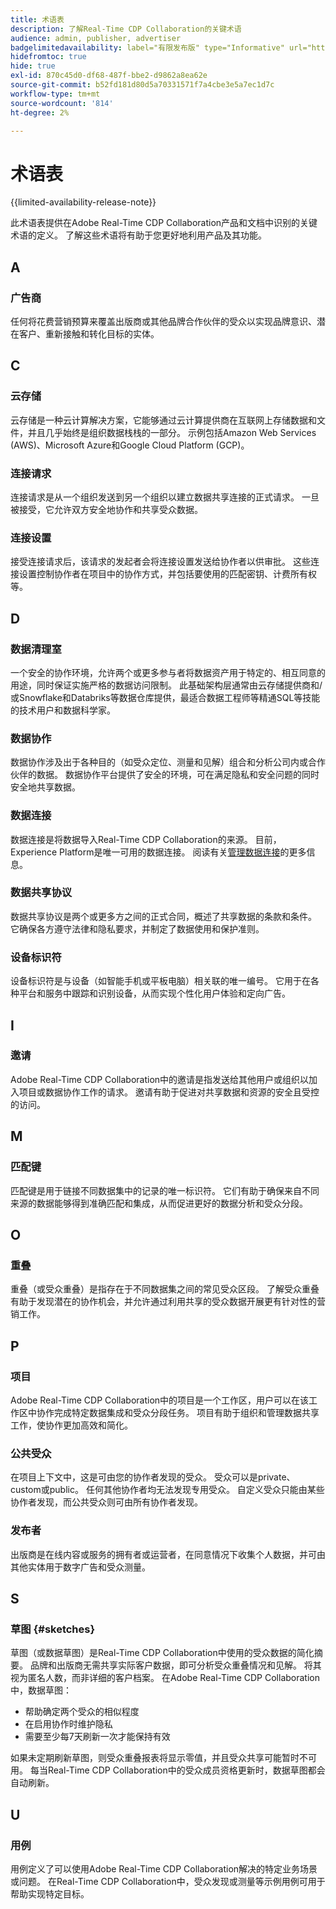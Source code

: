 ```yaml
---
title: 术语表
description: 了解Real-Time CDP Collaboration的关键术语
audience: admin, publisher, advertiser
badgelimitedavailability: label="有限发布版" type="Informative" url="https://helpx.adobe.com/cn/legal/product-descriptions/real-time-customer-data-platform-collaboration.html newtab=true"
hidefromtoc: true
hide: true
exl-id: 870c45d0-df68-487f-bbe2-d9862a8ea62e
source-git-commit: b52fd181d80d5a70331571f7a4cbe3e5a7ec1d7c
workflow-type: tm+mt
source-wordcount: '814'
ht-degree: 2%

---
```


# 术语表

{{limited-availability-release-note}}

此术语表提供在Adobe Real-Time CDP Collaboration产品和文档中识别的关键术语的定义。 了解这些术语将有助于您更好地利用产品及其功能。

## A

### 广告商

任何将花费营销预算来覆盖出版商或其他品牌合作伙伴的受众以实现品牌意识、潜在客户、重新接触和转化目标的实体。

## C

### 云存储

云存储是一种云计算解决方案，它能够通过云计算提供商在互联网上存储数据和文件，并且几乎始终是组织数据栈栈的一部分。 示例包括Amazon Web Services (AWS)、Microsoft Azure和Google Cloud Platform (GCP)。

### 连接请求

连接请求是从一个组织发送到另一个组织以建立数据共享连接的正式请求。 一旦被接受，它允许双方安全地协作和共享受众数据。

### 连接设置

接受连接请求后，该请求的发起者会将连接设置发送给协作者以供审批。 这些连接设置控制协作者在项目中的协作方式，并包括要使用的匹配密钥、计费所有权等。

<!--

### Crosswalk

An identity crosswalk is a tool used to connect different identifiers across datasets to enrich your audience data with additional attributes or dimensions. It creates a bridge between different data points, allowing for a more comprehensive and cohesive view of the data.

-->

## D

### 数据清理室

一个安全的协作环境，允许两个或更多参与者将数据资产用于特定的、相互同意的用途，同时保证实施严格的数据访问限制。 此基础架构层通常由云存储提供商和/或Snowflake和Databriks等数据仓库提供，最适合数据工程师等精通SQL等技能的技术用户和数据科学家。

### 数据协作

数据协作涉及出于各种目的（如受众定位、测量和见解）组合和分析公司内或合作伙伴的数据。 数据协作平台提供了安全的环境，可在满足隐私和安全问题的同时安全地共享数据。

### 数据连接

数据连接是将数据导入Real-Time CDP Collaboration的来源。 目前，Experience Platform是唯一可用的数据连接。 阅读有关[管理数据连接](/help/guide/setup/manage-data-connection.md)的更多信息。

### 数据共享协议

数据共享协议是两个或更多方之间的正式合同，概述了共享数据的条款和条件。 它确保各方遵守法律和隐私要求，并制定了数据使用和保护准则。

### 设备标识符

设备标识符是与设备（如智能手机或平板电脑）相关联的唯一编号。 它用于在各种平台和服务中跟踪和识别设备，从而实现个性化用户体验和定向广告。

## I

### 邀请

Adobe Real-Time CDP Collaboration中的邀请是指发送给其他用户或组织以加入项目或数据协作工作的请求。 邀请有助于促进对共享数据和资源的安全且受控的访问。

<!--

## J

### Join key

In the context of identity crosswalks, a join key is a unique identifier used to match and link different identifiers across datasets, enabling the integration and unification of audience data from various sources. For example, a hashed email (HEM) can be a join key.

-->

## M

### 匹配键

匹配键是用于链接不同数据集中的记录的唯一标识符。 它们有助于确保来自不同来源的数据能够得到准确匹配和集成，从而促进更好的数据分析和受众分段。

## O

### 重叠

重叠（或受众重叠）是指存在于不同数据集之间的常见受众区段。 了解受众重叠有助于发现潜在的协作机会，并允许通过利用共享的受众数据开展更有针对性的营销工作。

## P

### 项目

Adobe Real-Time CDP Collaboration中的项目是一个工作区，用户可以在该工作区中协作完成特定数据集成和受众分段任务。 项目有助于组织和管理数据共享工作，使协作更加高效和简化。

### 公共受众

在项目上下文中，这是可由您的协作者发现的受众。 受众可以是private、custom或public。 任何其他协作者均无法发现专用受众。 自定义受众只能由某些协作者发现，而公共受众则可由所有协作者发现。

### 发布者

出版商是在线内容或服务的拥有者或运营者，在同意情况下收集个人数据，并可由其他实体用于数字广告和受众测量。

## S

### 草图 {#sketches}

草图（或数据草图）是Real-Time CDP Collaboration中使用的受众数据的简化摘要。 品牌和出版商无需共享实际客户数据，即可分析受众重叠情况和见解。 将其视为匿名人数，而非详细的客户档案。
在Adobe Real-Time CDP Collaboration中，数据草图：

* 帮助确定两个受众的相似程度
* 在启用协作时维护隐私
* 需要至少每7天刷新一次才能保持有效

如果未定期刷新草图，则受众重叠报表将显示零值，并且受众共享可能暂时不可用。 每当Real-Time CDP Collaboration中的受众成员资格更新时，数据草图都会自动刷新。

## U

### 用例

用例定义了可以使用Adobe Real-Time CDP Collaboration解决的特定业务场景或问题。 在Real-Time CDP Collaboration中，受众发现或测量等示例用例可用于帮助实现特定目标。
